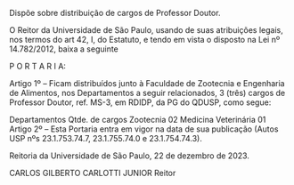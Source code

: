 Dispõe sobre distribuição de cargos de Professor Doutor.

O Reitor da Universidade de São Paulo, usando de suas atribuições legais, nos termos do art 42, I, do Estatuto, e tendo em vista o disposto na Lei nº 14.782/2012, baixa a seguinte

P O R T A R I A:

Artigo 1º – Ficam distribuídos junto à Faculdade de Zootecnia e Engenharia de Alimentos, nos Departamentos a seguir relacionados, 3 (três) cargos de Professor Doutor, ref. MS-3, em RDIDP, da PG do QDUSP, como segue:

Departamentos	Qtde. de cargos
Zootecnia	02
Medicina Veterinária	01
Artigo 2º – Esta Portaria entra em vigor na data de sua publicação (Autos USP nºs 23.1.753.74.7, 23.1.755.74.0 e 23.1.754.74.3).

Reitoria da Universidade de São Paulo, 22 de dezembro de 2023.

CARLOS GILBERTO CARLOTTI JUNIOR
Reitor